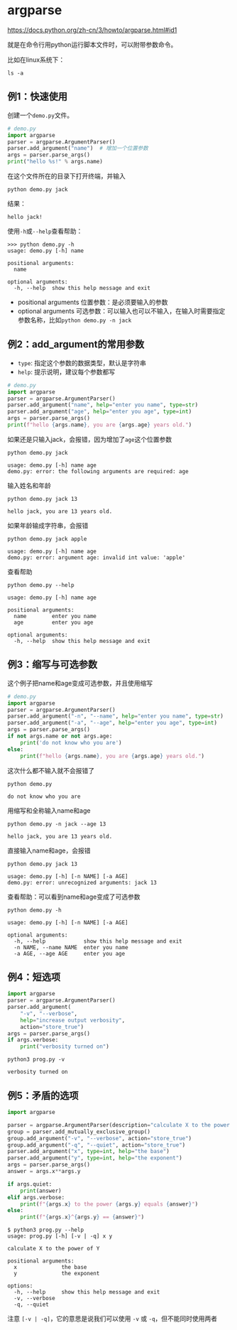 # argparse

https://docs.python.org/zh-cn/3/howto/argparse.html#id1

就是在命令行用python运行脚本文件时，可以附带参数命令。

比如在linux系统下：

```
ls -a
```

## 例1：快速使用

创建一个`demo.py`文件。

```python
# demo.py
import argparse
parser = argparse.ArgumentParser()
parser.add_argument("name")  # 增加一个位置参数
args = parser.parse_args()
print("hello %s!" % args.name)
```

在这个文件所在的目录下打开终端，并输入

```
python demo.py jack
```

结果：

```
hello jack!
```

使用`-h`或`--help`查看帮助：

```
>>> python demo.py -h
usage: demo.py [-h] name

positional arguments:
  name

optional arguments:
  -h, --help  show this help message and exit
```

- positional arguments 位置参数：是必须要输入的参数
- optional arguments 可选参数：可以输入也可以不输入，在输入时需要指定参数名称，比如`python demo.py -n jack`

## 例2：add_argument的常用参数

- `type`: 指定这个参数的数据类型，默认是字符串
- `help`: 提示说明，建议每个参数都写

```python
# demo.py
import argparse
parser = argparse.ArgumentParser()
parser.add_argument("name", help="enter you name", type=str)
parser.add_argument("age", help="enter you age", type=int)
args = parser.parse_args()
print(f"hello {args.name}, you are {args.age} years old.")
```

如果还是只输入jack，会报错，因为增加了`age`这个位置参数

```
python demo.py jack
```

```
usage: demo.py [-h] name age
demo.py: error: the following arguments are required: age
```

输入姓名和年龄

```
python demo.py jack 13
```

```
hello jack, you are 13 years old.
```

如果年龄输成字符串，会报错

```
python demo.py jack apple
```

```
usage: demo.py [-h] name age
demo.py: error: argument age: invalid int value: 'apple'
```

查看帮助

```
python demo.py --help
```

```
usage: demo.py [-h] name age

positional arguments:
  name        enter you name
  age         enter you age

optional arguments:
  -h, --help  show this help message and exit
```

## 例3：缩写与可选参数

这个例子把name和age变成可选参数，并且使用缩写

```python
# demo.py
import argparse
parser = argparse.ArgumentParser()
parser.add_argument("-n", "--name", help="enter you name", type=str)
parser.add_argument("-a", "--age", help="enter you age", type=int)
args = parser.parse_args()
if not args.name or not args.age:
    print('do not know who you are')
else:
    print(f"hello {args.name}, you are {args.age} years old.")
```

这次什么都不输入就不会报错了

```
python demo.py
```

```
do not know who you are
```

用缩写和全称输入name和age

```
python demo.py -n jack --age 13
```

```
hello jack, you are 13 years old.
```

直接输入name和age，会报错

```
python demo.py jack 13
```

```
usage: demo.py [-h] [-n NAME] [-a AGE]
demo.py: error: unrecognized arguments: jack 13
```

查看帮助：可以看到name和age变成了可选参数

```
python demo.py -h
```

```
usage: demo.py [-h] [-n NAME] [-a AGE]

optional arguments:
  -h, --help            show this help message and exit
  -n NAME, --name NAME  enter you name
  -a AGE, --age AGE     enter you age
```

## 例4：短选项

```python
import argparse
parser = argparse.ArgumentParser()
parser.add_argument(
    "-v", "--verbose", 
    help="increase output verbosity",
    action="store_true")
args = parser.parse_args()
if args.verbose:
    print("verbosity turned on")
```

```
python3 prog.py -v
```

```
verbosity turned on
```

## 例5：矛盾的选项



```python
import argparse

parser = argparse.ArgumentParser(description="calculate X to the power of Y")
group = parser.add_mutually_exclusive_group()
group.add_argument("-v", "--verbose", action="store_true")
group.add_argument("-q", "--quiet", action="store_true")
parser.add_argument("x", type=int, help="the base")
parser.add_argument("y", type=int, help="the exponent")
args = parser.parse_args()
answer = args.x**args.y

if args.quiet:
    print(answer)
elif args.verbose:
    print(f"{args.x} to the power {args.y} equals {answer}")
else:
    print(f"{args.x}^{args.y} == {answer}")
```

```shell
$ python3 prog.py --help
usage: prog.py [-h] [-v | -q] x y

calculate X to the power of Y

positional arguments:
  x              the base
  y              the exponent

options:
  -h, --help     show this help message and exit
  -v, --verbose
  -q, --quiet
```

注意 `[-v | -q]`，它的意思是说我们可以使用 `-v` 或 `-q`，但不能同时使用两者

